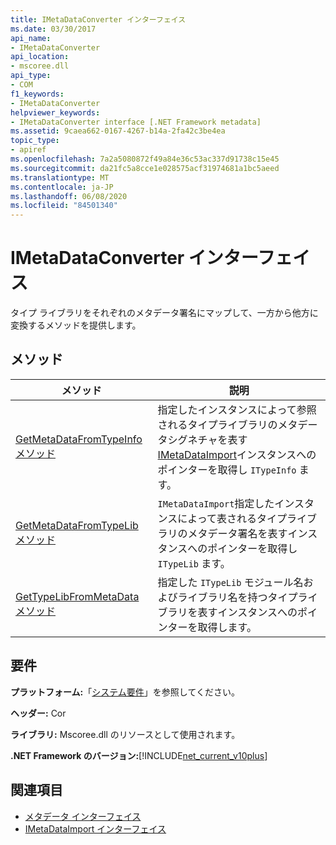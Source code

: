 ```yaml
---
title: IMetaDataConverter インターフェイス
ms.date: 03/30/2017
api_name:
- IMetaDataConverter
api_location:
- mscoree.dll
api_type:
- COM
f1_keywords:
- IMetaDataConverter
helpviewer_keywords:
- IMetaDataConverter interface [.NET Framework metadata]
ms.assetid: 9caea662-0167-4267-b14a-2fa42c3be4ea
topic_type:
- apiref
ms.openlocfilehash: 7a2a5080872f49a84e36c53ac337d91738c15e45
ms.sourcegitcommit: da21fc5a8cce1e028575acf31974681a1bc5aeed
ms.translationtype: MT
ms.contentlocale: ja-JP
ms.lasthandoff: 06/08/2020
ms.locfileid: "84501340"
---
```

# <a name="imetadataconverter-interface"></a>IMetaDataConverter インターフェイス
タイプ ライブラリをそれぞれのメタデータ署名にマップして、一方から他方に変換するメソッドを提供します。  
  
## <a name="methods"></a>メソッド  
  
|メソッド|説明|  
|------------|-----------------|  
|[GetMetaDataFromTypeInfo メソッド](imetadataconverter-getmetadatafromtypeinfo-method.md)|指定したインスタンスによって参照されるタイプライブラリのメタデータシグネチャを表す[IMetaDataImport](imetadataimport-interface.md)インスタンスへのポインターを取得し `ITypeInfo` ます。|  
|[GetMetaDataFromTypeLib メソッド](imetadataconverter-getmetadatafromtypelib-method.md)|`IMetaDataImport`指定したインスタンスによって表されるタイプライブラリのメタデータ署名を表すインスタンスへのポインターを取得し `ITypeLib` ます。|  
|[GetTypeLibFromMetaData メソッド](imetadataconverter-gettypelibfrommetadata-method.md)|指定した `ITypeLib` モジュール名およびライブラリ名を持つタイプライブラリを表すインスタンスへのポインターを取得します。|  
  
## <a name="requirements"></a>要件  
 **プラットフォーム:**「[システム要件](../../get-started/system-requirements.md)」を参照してください。  
  
 **ヘッダー:** Cor  
  
 **ライブラリ:** Mscoree.dll のリソースとして使用されます。  
  
 **.NET Framework のバージョン:**[!INCLUDE[net_current_v10plus](../../../../includes/net-current-v10plus-md.md)]  
  
## <a name="see-also"></a>関連項目

- [メタデータ インターフェイス](metadata-interfaces.md)
- [IMetaDataImport インターフェイス](imetadataimport-interface.md)
